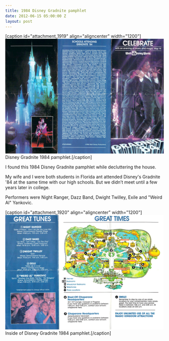```yaml
---
title: 1984 Disney Gradnite pamphlet
date: 2012-06-15 05:00:00 Z
layout: post
---
```


\[caption id="attachment\_1919" align="aligncenter" width="1200"\][![Disney Gradnite 1984 pamphlet.](/assets/images/1984-grad-night-1.gif)](https://kenbooth.net/disney-gradnite-84-pamphlet/1984-grad-night-1/) Disney Gradnite 1984 pamphlet.\[/caption\]

I found this 1984 Disney Gradnite pamphlet while decluttering the house.

My wife and I were both students in Florida ant attended Disney's Gradnite '84 at the same time with our high schools. But we didn’t meet until a few years later in college.

Performers were Night Ranger, Dazz Band, Dwight Twilley, Exile and "Weird Al" Yankovic.

\[caption id="attachment\_1920" align="aligncenter" width="1200"\][![Inside of Disney Gradnite 1984 pamphlet.](/assets/images/1984-grad-night-2.gif)](https://kenbooth.net/disney-gradnite-84-pamphlet/1984-grad-night-2/) Inside of Disney Gradnite 1984 pamphlet.\[/caption\]

